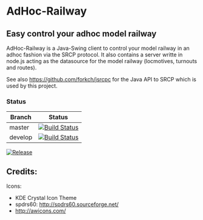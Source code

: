 AdHoc-Railway
=============

## Easy control your adhoc model railway
AdHoc-Railway is a Java-Swing client to control your model railway in an adhoc fashion via the SRCP protocol. It also contains a server writte in node.js acting as the datasource for the model railway (locmotives, turnouts and routes).

See also https://github.com/forkch/jsrcpc for the Java API to SRCP which is used by this project.

### Status
| Branch        | Status         |
| ------------- |:-------------:|
| master        | [![Build Status](https://travis-ci.org/forkch/adhoc-railway.svg?branch=master)](https://travis-ci.org/forkch/adhoc-railway) |
| develop       | [![Build Status](https://travis-ci.org/forkch/adhoc-railway.svg?branch=develop)](https://travis-ci.org/forkch/adhoc-railway) |

[![Release](https://jitpack.io/v/forkch/adhoc-railway.svg)](https://jitpack.io/forkch/adhoc-railway)





## Credits:

Icons:
* KDE Crystal Icon Theme
* spdrs60: http://spdrs60.sourceforge.net/
* http://awicons.com/

